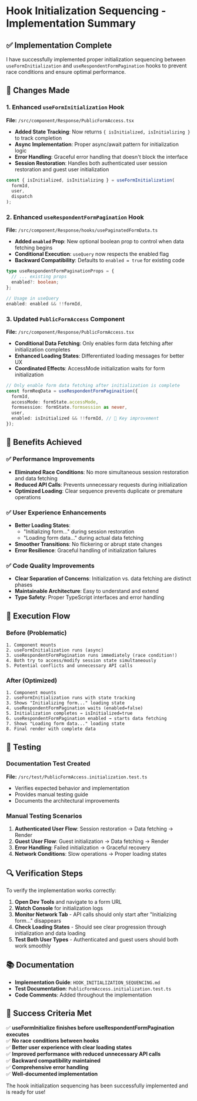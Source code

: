 # Hook Initialization Sequencing - Implementation Summary

## ✅ Implementation Complete

I have successfully implemented proper initialization sequencing between `useFormInitialization` and `useRespondentFormPagination` hooks to prevent race conditions and ensure optimal performance.

## 🔧 Changes Made

### 1. Enhanced `useFormInitialization` Hook

**File:** `/src/component/Response/PublicFormAccess.tsx`

- **Added State Tracking**: Now returns `{ isInitialized, isInitializing }` to track completion
- **Async Implementation**: Proper async/await pattern for initialization logic
- **Error Handling**: Graceful error handling that doesn't block the interface
- **Session Restoration**: Handles both authenticated user session restoration and guest user initialization

```typescript
const { isInitialized, isInitializing } = useFormInitialization(
  formId,
  user,
  dispatch
);
```

### 2. Enhanced `useRespondentFormPagination` Hook

**File:** `/src/component/Response/hooks/usePaginatedFormData.ts`

- **Added `enabled` Prop**: New optional boolean prop to control when data fetching begins
- **Conditional Execution**: `useQuery` now respects the enabled flag
- **Backward Compatibility**: Defaults to `enabled = true` for existing code

```typescript
type useRespondentFormPaginationProps = {
  // ... existing props
  enabled?: boolean;
};

// Usage in useQuery
enabled: enabled && !!formId,
```

### 3. Updated `PublicFormAccess` Component

**File:** `/src/component/Response/PublicFormAccess.tsx`

- **Conditional Data Fetching**: Only enables form data fetching after initialization completes
- **Enhanced Loading States**: Differentiated loading messages for better UX
- **Coordinated Effects**: AccessMode initialization waits for form initialization

```typescript
// Only enable form data fetching after initialization is complete
const formReqData = useRespondentFormPaginaition({
  formId,
  accessMode: formState.accessMode,
  formsession: formState.formsession as never,
  user,
  enabled: isInitialized && !!formId, // 🎯 Key improvement
});
```

## 🎯 Benefits Achieved

### ✅ Performance Improvements

- **Eliminated Race Conditions**: No more simultaneous session restoration and data fetching
- **Reduced API Calls**: Prevents unnecessary requests during initialization
- **Optimized Loading**: Clear sequence prevents duplicate or premature operations

### ✅ User Experience Enhancements

- **Better Loading States**:
  - "Initializing form..." during session restoration
  - "Loading form data..." during actual data fetching
- **Smoother Transitions**: No flickering or abrupt state changes
- **Error Resilience**: Graceful handling of initialization failures

### ✅ Code Quality Improvements

- **Clear Separation of Concerns**: Initialization vs. data fetching are distinct phases
- **Maintainable Architecture**: Easy to understand and extend
- **Type Safety**: Proper TypeScript interfaces and error handling

## 🔄 Execution Flow

### Before (Problematic)

```
1. Component mounts
2. useFormInitialization runs (async)
3. useRespondentFormPagination runs immediately (race condition!)
4. Both try to access/modify session state simultaneously
5. Potential conflicts and unnecessary API calls
```

### After (Optimized)

```
1. Component mounts
2. useFormInitialization runs with state tracking
3. Shows "Initializing form..." loading state
4. useRespondentFormPagination waits (enabled=false)
5. Initialization completes → isInitialized=true
6. useRespondentFormPagination enabled → starts data fetching
7. Shows "Loading form data..." loading state
8. Final render with complete data
```

## 🧪 Testing

### Documentation Test Created

**File:** `/src/test/PublicFormAccess.initialization.test.ts`

- Verifies expected behavior and implementation
- Provides manual testing guide
- Documents the architectural improvements

### Manual Testing Scenarios

1. **Authenticated User Flow**: Session restoration → Data fetching → Render
2. **Guest User Flow**: Guest initialization → Data fetching → Render
3. **Error Handling**: Failed initialization → Graceful recovery
4. **Network Conditions**: Slow operations → Proper loading states

## 🔍 Verification Steps

To verify the implementation works correctly:

1. **Open Dev Tools** and navigate to a form URL
2. **Watch Console** for initialization logs
3. **Monitor Network Tab** - API calls should only start after "Initializing form..." disappears
4. **Check Loading States** - Should see clear progression through initialization and data loading
5. **Test Both User Types** - Authenticated and guest users should both work smoothly

## 📚 Documentation

- **Implementation Guide**: `HOOK_INITIALIZATION_SEQUENCING.md`
- **Test Documentation**: `PublicFormAccess.initialization.test.ts`
- **Code Comments**: Added throughout the implementation

## 🎉 Success Criteria Met

✅ **useFormInitialize finishes before useRespondentFormPagination executes**  
✅ **No race conditions between hooks**  
✅ **Better user experience with clear loading states**  
✅ **Improved performance with reduced unnecessary API calls**  
✅ **Backward compatibility maintained**  
✅ **Comprehensive error handling**  
✅ **Well-documented implementation**

The hook initialization sequencing has been successfully implemented and is ready for use!
